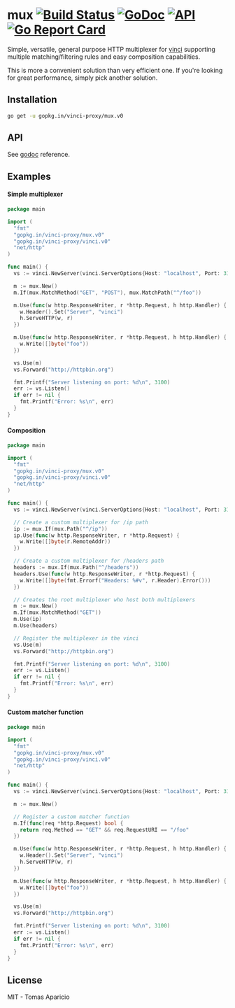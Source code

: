 # mux [![Build Status](https://travis-ci.org/vinci-proxy/mux.png)](https://travis-ci.org/vinci-proxy/mux) [![GoDoc](https://godoc.org/github.com/vinci-proxy/mux?status.svg)](https://godoc.org/github.com/vinci-proxy/mux) [![API](https://img.shields.io/badge/status-stable-green.svg?style=flat)](https://godoc.org/github.com/vinci-proxy/mux) [![Go Report Card](https://goreportcard.com/badge/github.com/vinci-proxy/mux)](https://goreportcard.com/report/github.com/vinci-proxy/mux)

Simple, versatile, general purpose HTTP multiplexer for [vinci](https://github.com/vinci-proxy/vinci) supporting multiple matching/filtering rules and easy composition capabilities.

This is more a convenient solution than very efficient one. If you're looking for great performance, simply pick another solution.

## Installation

```bash
go get -u gopkg.in/vinci-proxy/mux.v0
```

## API

See [godoc](https://godoc.org/github.com/vinci-proxy/mux) reference.

## Examples

#### Simple multiplexer

```go
package main

import (
  "fmt"
  "gopkg.in/vinci-proxy/mux.v0"
  "gopkg.in/vinci-proxy/vinci.v0"
  "net/http"
)

func main() {
  vs := vinci.NewServer(vinci.ServerOptions{Host: "localhost", Port: 3100})

  m := mux.New()
  m.If(mux.MatchMethod("GET", "POST"), mux.MatchPath("^/foo"))

  m.Use(func(w http.ResponseWriter, r *http.Request, h http.Handler) {
    w.Header().Set("Server", "vinci")
    h.ServeHTTP(w, r)
  })

  m.Use(func(w http.ResponseWriter, r *http.Request, h http.Handler) {
    w.Write([]byte("foo"))
  })

  vs.Use(m)
  vs.Forward("http://httpbin.org")

  fmt.Printf("Server listening on port: %d\n", 3100)
  err := vs.Listen()
  if err != nil {
    fmt.Printf("Error: %s\n", err)
  }
}
```

#### Composition

```go
package main

import (
  "fmt"
  "gopkg.in/vinci-proxy/mux.v0"
  "gopkg.in/vinci-proxy/vinci.v0"
  "net/http"
)

func main() {
  vs := vinci.NewServer(vinci.ServerOptions{Host: "localhost", Port: 3100})

  // Create a custom multiplexer for /ip path
  ip := mux.If(mux.Path("^/ip"))
  ip.Use(func(w http.ResponseWriter, r *http.Request) {
    w.Write([]byte(r.RemoteAddr))
  })

  // Create a custom multiplexer for /headers path
  headers := mux.If(mux.Path("^/headers"))
  headers.Use(func(w http.ResponseWriter, r *http.Request) {
    w.Write([]byte(fmt.Errorf("Headers: %#v", r.Header).Error()))
  })

  // Creates the root multiplexer who host both multiplexers
  m := mux.New()
  m.If(mux.MatchMethod("GET"))
  m.Use(ip)
  m.Use(headers)

  // Register the multiplexer in the vinci
  vs.Use(m)
  vs.Forward("http://httpbin.org")

  fmt.Printf("Server listening on port: %d\n", 3100)
  err := vs.Listen()
  if err != nil {
    fmt.Printf("Error: %s\n", err)
  }
}
```

#### Custom matcher function

```go
package main

import (
  "fmt"
  "gopkg.in/vinci-proxy/mux.v0"
  "gopkg.in/vinci-proxy/vinci.v0"
  "net/http"
)

func main() {
  vs := vinci.NewServer(vinci.ServerOptions{Host: "localhost", Port: 3100})

  m := mux.New()

  // Register a custom matcher function
  m.If(func(req *http.Request) bool {
    return req.Method == "GET" && req.RequestURI == "/foo"
  })

  m.Use(func(w http.ResponseWriter, r *http.Request, h http.Handler) {
    w.Header().Set("Server", "vinci")
    h.ServeHTTP(w, r)
  })

  m.Use(func(w http.ResponseWriter, r *http.Request, h http.Handler) {
    w.Write([]byte("foo"))
  })

  vs.Use(m)
  vs.Forward("http://httpbin.org")

  fmt.Printf("Server listening on port: %d\n", 3100)
  err := vs.Listen()
  if err != nil {
    fmt.Printf("Error: %s\n", err)
  }
}
```

## License

MIT - Tomas Aparicio
